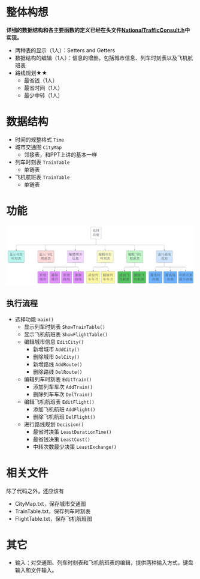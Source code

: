 # 整体构想

**详细的数据结构和各主要函数的定义已经在头文件[NationalTrafficConsult.h](NationalTrafficConsult.h)中实现。**

- 两种表的显示（1人）：Setters and Getters
- 数据结构的编辑（1人）：信息的增删，包括城市信息、列车时刻表以及飞机航班表
- 路线规划★★
  - 最省钱（1人）
  - 最省时间（1人）
  - 最少中转（1人）

# 数据结构

- 时间的规整格式 `Time`
- 城市交通图 `CityMap`
  - 邻接表，和PPT上讲的基本一样
- 列车时刻表 `TrainTable`
  - 单链表
- 飞机航班表 `TrainTable`
  - 单链表

# 功能

![Flowchart](Flowchart.png)

## 执行流程

- 选择功能 `main()`
  - 显示列车时刻表 `ShowTrainTable()`
  - 显示飞机航班表 `ShowFlightTable()`
  - 编辑城市信息   `EditCity()`
    - 新增城市 `AddCity()`
    - 删除城市 `DelCity()`
    - 新增路线 `AddRoute()`
    - 删除路线 `DelRoute()`
  - 编辑列车时刻表 `EditTrain()`
    - 添加列车车次 `AddTrain()`
    - 删除列车车次 `DelTrain()`
  - 编辑飞机航班表 `EditFlight()`
    - 添加飞机航班 `AddFlight()`
    - 删除飞机航班 `DelFlight()`
  - 进行路线规划   `Decision()`
    - 最省时决策      `LeastDurationTime()`
    - 最省钱决策      `LeastCost()`
    - 中转次数最少决策 `LeastExchange()`

# 相关文件

除了代码之外，还应该有

- CityMap.txt，保存城市交通图
- TrainTable.txt，保存列车时刻表
- FlightTable.txt，保存飞机航班图

# 其它

- 输入：对交通图、列车时刻表和飞机航班表的编辑，提供两种输入方式，键盘输入和文件输入。